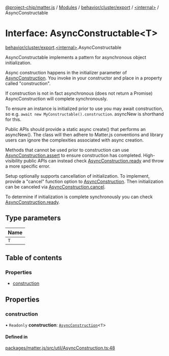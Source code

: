 [@project-chip/matter.js](../README.md) / [Modules](../modules.md) / [behavior/cluster/export](../modules/behavior_cluster_export.md) / [\<internal\>](../modules/behavior_cluster_export._internal_.md) / AsyncConstructable

# Interface: AsyncConstructable\<T\>

[behavior/cluster/export](../modules/behavior_cluster_export.md).[\<internal\>](../modules/behavior_cluster_export._internal_.md).AsyncConstructable

AsyncConstructable implements a pattern for asynchronous object initialization.

Async construction happens in the initializer parameter of [AsyncConstruction](../modules/behavior_cluster_export._internal_.md#asyncconstruction).  You invoke in your constructor
and place in a property called "construction".

If construction is not in fact asynchronous (does not return a Promise) AsyncConstruction will complete
synchronously.

To ensure an instance is initialized prior to use you may await construction, so e.g. `await new
MyConstructable().construction`. asyncNew is shorthand for this.

Public APIs should provide a static async create() that performs an asyncNew().  The class will then adhere to
Matter.js conventions and library users can ignore the complexities associated with async creation.

Methods that cannot be used prior to construction can use [AsyncConstruction.assert](behavior_cluster_export._internal_.AsyncConstruction-1.md#assert) to ensure construction has
completed. High-visibility public APIs can instead check [AsyncConstruction.ready](behavior_cluster_export._internal_.AsyncConstruction-1.md#ready) and throw a more specific
error.

Setup optionally supports cancellation of initialization.  To implement, provide a "cancel" function option to
[AsyncConstruction](../modules/behavior_cluster_export._internal_.md#asyncconstruction).  Then initialization can be canceled via [AsyncConstruction.cancel](behavior_cluster_export._internal_.AsyncConstruction-1.md#cancel).

To determine if initialization is complete synchronously you can check [AsyncConstruction.ready](behavior_cluster_export._internal_.AsyncConstruction-1.md#ready).

## Type parameters

| Name |
| :------ |
| `T` |

## Table of contents

### Properties

- [construction](behavior_cluster_export._internal_.AsyncConstructable.md#construction)

## Properties

### construction

• `Readonly` **construction**: [`AsyncConstruction`](behavior_cluster_export._internal_.AsyncConstruction-1.md)\<`T`\>

#### Defined in

[packages/matter.js/src/util/AsyncConstruction.ts:48](https://github.com/project-chip/matter.js/blob/904d0c9b952b91f28a21803759c5e5c66ee4d272/packages/matter.js/src/util/AsyncConstruction.ts#L48)
